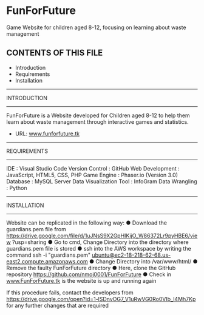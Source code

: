 # FunForFuture
Game Website for children aged 8-12, focusing on learning about waste management

CONTENTS OF THIS FILE
--------------------------------------
   
 * Introduction
 * Requirements
 * Installation

--------------------------------------

INTRODUCTION

--------------------------------------

FunForFuture is a Website developed for Children aged 8-12 to help them learn about waste management through interactive games and statistics. 

* URL: www.funforfuture.tk

--------------------------------------

REQUIREMENTS

--------------------------------------

IDE : Visual Studio Code 
Version Control : GitHub 
Web Development : JavaScript, HTML5, CSS, PHP 
Game Engine : Phaser.io (Version 3.0) 
Database : MySQL Server 
Data Visualization Tool : InfoGram 
Data Wrangling : Python

--------------------------------------

INSTALLATION

--------------------------------------

Website can be replicated in the following way: 
● Download the guardians.pem file from https://drive.google.com/file/d/1uJNsS9X2GpHIKijO_W86372Lr9pyHBE6/view ?usp=sharing 
● Go to cmd, Change Directory into the directory where guardians.pem file is stored 
● ssh into the AWS workspace by writing the command ssh -i "guardians.pem" ubuntu@ec2-18-218-62-68.us-east2.compute.amazonaws.com 
● Change Directory into /var/www/html/ ● Remove the faulty FunForFuture directory 
● Here, clone the GitHub repository https://github.com/nmoj0001/FunForFuture 
● Check in www.FunForFuture.tk is the website is up and running again 

If this procedure fails, contact the developers from https://drive.google.com/open?id=1-lSDnvOG7_V1uRwVG0Ro0VIb_l4Mh7Kp for any further changes that are required


